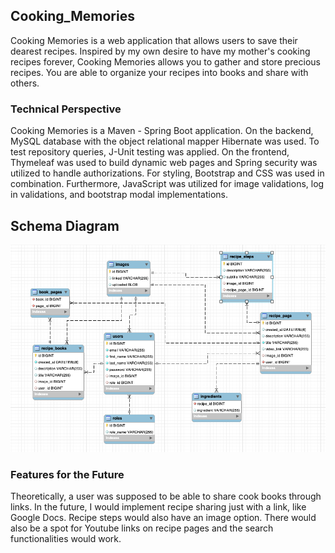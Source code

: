 ## Cooking_Memories
Cooking Memories is a web application that allows users to save their dearest recipes. 
Inspired by my own desire to have my mother's cooking recipes forever, Cooking Memories
allows you to gather and store precious recipes. You are able to organize your recipes
into books and share with others.

### Technical Perspective
Cooking Memories is a Maven - Spring Boot application. On the backend, MySQL database with 
the object relational mapper Hibernate was used. To test repository queries, J-Unit testing 
was applied. On the frontend, Thymeleaf was used to build dynamic web pages and Spring security 
was utilized to handle authorizations. For styling, Bootstrap and CSS was used in combination.
Furthermore, JavaScript was utilized for image validations, log in validations,
and bootstrap modal implementations. 

## Schema Diagram
![Schema Diagram ](src/main/resources/static/images/Schema.png)

### Features for the Future
Theoretically, a user was supposed to be able to share cook books through links.
In the future, I would implement recipe sharing just with a link, like Google Docs.
Recipe steps would also have an image option.
There would also be a spot for Youtube links on recipe pages and the search functionalities would work.